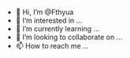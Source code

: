 - 👋 Hi, I’m @Fthyua
- 👀 I’m interested in ...
- 🌱 I’m currently learning ...
- 💞️ I’m looking to collaborate on ...
- 📫 How to reach me ...

<!---
Fthyua/Fthyua is a ✨ special ✨ repository because its `README.md` (this file) appears on your GitHub profile.
You can click the Preview link to take a look at your changes.
--->
